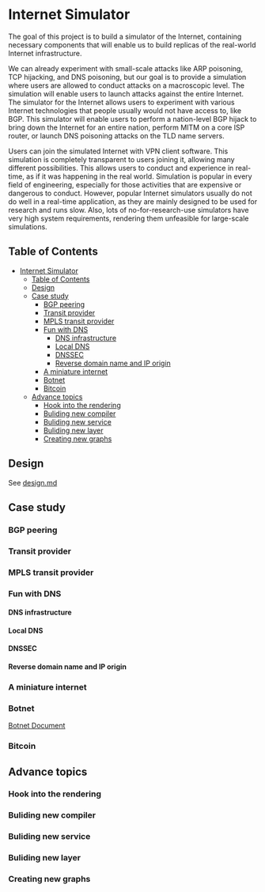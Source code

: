 # Internet Simulator

The goal of this project is to build a simulator of the Internet, containing necessary components that will enable us to build replicas of the real-world Internet infrastructure. 

We can already experiment with small-scale attacks like ARP poisoning, TCP hijacking, and DNS poisoning, but our goal is to provide a simulation where users are allowed to conduct attacks on a macroscopic level. The simulation will enable users to launch attacks against the entire Internet. The simulator for the Internet allows users to experiment with various Internet technologies that people usually would not have access to, like BGP. This simulator will enable users to perform a nation-level BGP hijack to bring down the Internet for an entire nation, perform MITM on a core ISP router, or launch DNS poisoning attacks on the TLD name servers.

Users can join the simulated Internet with VPN client software. This simulation is completely transparent to users joining it, allowing many different possibilities. This allows users to conduct and experience in real-time, as if it was happening in the real world. Simulation is popular in every field of engineering, especially for those activities that are expensive or dangerous to conduct. However, popular Internet simulators usually do not do well in a real-time application, as they are mainly designed to be used for research and runs slow. Also, lots of no-for-research-use simulators have very high system requirements, rendering them unfeasible for large-scale simulations.

## Table of Contents

   * [Internet Simulator](#internet-simulator)
      * [Table of Contents](#table-of-contents)
      * [Design](#design)
      * [Case study](#case-study)
         * [BGP peering](#bgp-peering)
         * [Transit provider](#transit-provider)
         * [MPLS transit provider](#mpls-transit-provider)
         * [Fun with DNS](#fun-with-dns)
            * [DNS infrastructure](#dns-infrastructure)
            * [Local DNS](#local-dns)
            * [DNSSEC](#dnssec)
            * [Reverse domain name and IP origin](#reverse-domain-name-and-ip-origin)
         * [A miniature internet](#a-miniature-internet)
         * [Botnet](#botnet)
         * [Bitcoin](#bitcoin)
      * [Advance topics](#advance-topics)
         * [Hook into the rendering](#hook-into-the-rendering)
         * [Buliding new compiler](#buliding-new-compiler)
         * [Buliding new service](#buliding-new-service)
         * [Buliding new layer](#buliding-new-layer)
         * [Creating new graphs](#creating-new-graphs)


## Design

See [design.md](design.md)

## Case study

### BGP peering

### Transit provider

### MPLS transit provider

### Fun with DNS

#### DNS infrastructure

#### Local DNS

#### DNSSEC

#### Reverse domain name and IP origin

### A miniature internet

### Botnet

[Botnet Document](botnet.md)

### Bitcoin

## Advance topics

### Hook into the rendering

### Buliding new compiler

### Buliding new service

### Buliding new layer

### Creating new graphs

